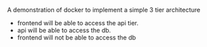 A demonstration of docker to implement a simple 3 tier architecture

* frontend will be able to access the api tier.
* api will be able to access the db.
* frontend will not be able to access the db 

